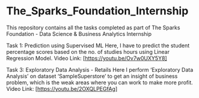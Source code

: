 # The_Sparks_Foundation_Internship <br>
This repository contains all the tasks completed as part of The Sparks Foundation - Data Science & Business Analytics Internship

Task 1: Prediction using Supervised ML
Here, I have to predict the student percentage scores based on the no. of studies hours using Linear Regression Model.
Video Link: [https://youtu.be/Ov7w0UXY5Y8]

Task 3: Exploratory Data Analysis - Retails
Here I perform ‘Exploratory Data Analysis’ on dataset ‘SampleSuperstore’ to get an insight of business problem, which is the weak areas where you can 
work to make more profit. 
Video Link: [https://youtu.be/2OXQLPEGfAg]
